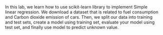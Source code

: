 In this lab, we learn how to use scikit-learn library to implement Simple linear regression. 
We download a dataset that is related to fuel consumption and Carbon dioxide emission of cars.
Then, we split our data into training and test sets, create a model using training set, evaluate 
your model using test set, and finally use model to predict unknown value. 

